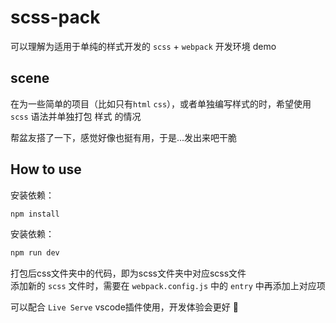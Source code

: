 # scss-pack

可以理解为适用于单纯的样式开发的 `scss` + `webpack` 开发环境 demo

## scene

在为一些简单的项目（比如只有`html` `css`），或者单独编写样式的时，希望使用 `scss` 语法并单独打包 样式 的情况

帮盆友搭了一下，感觉好像也挺有用，于是...发出来吧干脆

## How to use
安装依赖：
 ```bash
 npm install
 ```

 安装依赖：
 ```bash
 npm run dev
 ```

打包后css文件夹中的代码，即为scss文件夹中对应scss文件  
添加新的 `scss` 文件时，需要在 `webpack.config.js` 中的 `entry` 中再添加上对应项  

可以配合 `Live Serve` vscode插件使用，开发体验会更好 🎉